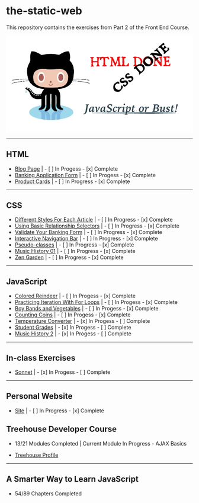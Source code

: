 # the-static-web

This repository contains the exercises from Part 2 of the Front End Course.

![Octocat](https://github.com/jmccutchanwd/the-static-web/blob/master/images/octocat_done.png)

***

## HTML

* [Blog Page](https://github.com/jmccutchanwd/the-static-web/tree/master/blog) | - [ ] In Progess - [x] Complete
* [Banking Application Form](https://github.com/jmccutchanwd/the-static-web/tree/master/banking-form) | - [ ] In Progess - [x] Complete
* [Product Cards](https://github.com/jmccutchanwd/the-static-web/tree/master/productcards) | - [ ] In Progress - [x] Complete

***

## CSS

* [Different Styles For Each Article](https://github.com/jmccutchanwd/the-static-web/tree/master/articles) | - [ ] In Progress - [x] Complete 
* [Using Basic Relationship Selectors](https://github.com/jmccutchanwd/the-static-web/tree/master/css-selectors) | - [ ] In Progress - [x] Complete
* [Validate Your Banking Form](https://github.com/jmccutchanwd/the-static-web/tree/master/validate-application) | - [ ] In Progress - [x] Complete
* [Interactive Navigation Bar](https://github.com/jmccutchanwd/the-static-web/tree/master/interactive-navigation) | - [ ] In Progress - [x] Complete
* [Pseudo-classes](https://github.com/jmccutchanwd/the-static-web/tree/master/pseudo-classes) | - [ ] In Progress - [x] Complete
* [Music History 01](https://github.com/jmccutchanwd/musichistory-boilerplate) | - [ ] In Progress - [x] Complete
* [Zen Garden](https://github.com/jmccutchanwd/the-static-web/tree/master/zen-garden) | - [ ] In Progress - [x] Complete


***

## JavaScript

* [Colored Reindeer](https://github.com/jmccutchanwd/the-static-web/tree/master/reindeer) | - [ ] In Progess - [x] Complete
* [Practicing Iteration With For Loops](https://github.com/jmccutchanwd/the-static-web/tree/master/for-loops) | - [ ] In Progess - [x] Complete
* [Boy Bands and Vegetables](https://github.com/jmccutchanwd/the-static-web/tree/master/boybands) | - [ ] In Progess - [x] Complete
* [Counting Coins](https://github.com/jmccutchanwd/the-static-web/tree/master/coins) | - [ ] In Progess - [x] Complete
* [Temperature Converter](https://github.com/jmccutchanwd/the-static-web/tree/master/converter) | - [x] In Progess - [ ] Complete
* [Student Grades](https://github.com/jmccutchanwd/the-static-web/tree/master/grades) | - [x] In Progess - [ ] Complete
* [Music History 2](https://github.com/jmccutchanwd/musichistory-boilerplate/tree/version-2) | - [x] In Progess - [ ] Complete

***

## In-class Exercises

* [Sonnet](https://github.com/jmccutchanwd/the-static-web/tree/master/sonnet) | - [x] In Progess - [ ] Complete

***

## Personal Website

* [Site](https://jmccutchanwd.github.io/index.html) | - [ ] In Progress - [x] Complete

## Treehouse Developer Course

* 13/21 Modules Completed | Current Module In Progress - AJAX Basics 

* [Treehouse Profile](https://teamtreehouse.com/johnmccutchan)

***

## A Smarter Way to Learn JavaScript

* 54/89 Chapters Completed
